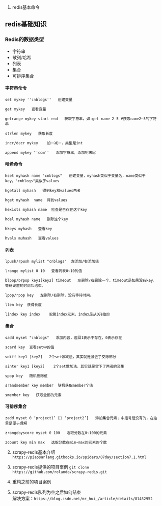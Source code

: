 1. redis基本命令

## redis基础知识

### Redis的数据类型
* 字符串
* 散列/哈希
* 列表
* 集合
* 可排序集合


#### 字符串命令
```
set mykey ''cnblogs''   创建变量

get mykey   查看变量

getrange mykey start end   获取字符串，如:get name 2 5 #获取name2~5的字符串

strlen mykey   获取长度

incr/decr mykey    加一减一，类型是int

append mykey ''com''   添加字符串，添加到末尾
```
#### 哈希命令
```
hset myhash name "cnblogs"   创建变量，myhash类似于变量名，name类似于key，"cnblogs"类似于values

hgetall myhash   得到key和values两者

hget myhash  name  得到values

hexists myhash name  检查是否存在这个key

hdel myhash name   删除这个key

hkeys myhash   查看key

hvals muhash   查看values
```

#### 列表

```
lpush/rpush mylist "cnblogs"  左添加/右添加值

lrange mylist 0 10   查看列表0~10的值

blpop/brpop key1[key2] timeout   左删除/右删除一个，timeout是如果没有key，等待设置的时间后结束。

lpop/rpop key   左删除/右删除，没有等待时间。

llen key  获得长度

lindex key index    取第index元素，index是从0开始的
```

#### 集合
```
sadd myset "cnblogs"   添加内容，返回1表示不存在，0表示存在

scard key  查看set中的值

sdiff key1 [key2]   2个set做减法，其实就是减去了交际部分

sinter key1 [key2]    2个set做加法，其实就是留下了两者的交集

spop key   随机删除值

srandmember key member  随机获取member个值

smember key   获取全部的元素
```

#### 可排序集合
```
zadd myset 0 ‘project1’ [1 ‘project2’]   添加集合元素；中括号是没有的，在这里是便于理解  

zrangebyscore myset 0 100   选取分数在0~100的元素

zcount key min max   选取分数在min~max的元素的个数
```


2. scrapy-redis基本介绍
`https://piaosanlang.gitbooks.io/spiders/07day/section7.1.html`

3. scrapy-redis提供的项目案例
`git clone https://github.com/rolando/scrapy-redis.git`

4. 重构之前的项目案例


5. scrapy-redis队列为空之后如何结束  
解决方案：`https://blog.csdn.net/mr_hui_/article/details/81432952`



